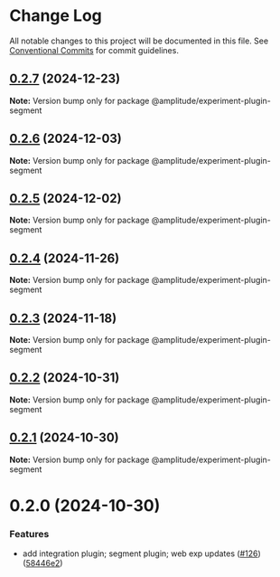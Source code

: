 # Change Log

All notable changes to this project will be documented in this file.
See [Conventional Commits](https://conventionalcommits.org) for commit guidelines.

## [0.2.7](https://github.com/amplitude/experiment-js-client/compare/@amplitude/experiment-plugin-segment@0.2.6...@amplitude/experiment-plugin-segment@0.2.7) (2024-12-23)

**Note:** Version bump only for package @amplitude/experiment-plugin-segment





## [0.2.6](https://github.com/amplitude/experiment-js-client/compare/@amplitude/experiment-plugin-segment@0.2.5...@amplitude/experiment-plugin-segment@0.2.6) (2024-12-03)

**Note:** Version bump only for package @amplitude/experiment-plugin-segment





## [0.2.5](https://github.com/amplitude/experiment-js-client/compare/@amplitude/experiment-plugin-segment@0.2.4...@amplitude/experiment-plugin-segment@0.2.5) (2024-12-02)

**Note:** Version bump only for package @amplitude/experiment-plugin-segment





## [0.2.4](https://github.com/amplitude/experiment-js-client/compare/@amplitude/experiment-plugin-segment@0.2.3...@amplitude/experiment-plugin-segment@0.2.4) (2024-11-26)

**Note:** Version bump only for package @amplitude/experiment-plugin-segment





## [0.2.3](https://github.com/amplitude/experiment-js-client/compare/@amplitude/experiment-plugin-segment@0.2.2...@amplitude/experiment-plugin-segment@0.2.3) (2024-11-18)

**Note:** Version bump only for package @amplitude/experiment-plugin-segment





## [0.2.2](https://github.com/amplitude/experiment-js-client/compare/@amplitude/experiment-plugin-segment@0.2.1...@amplitude/experiment-plugin-segment@0.2.2) (2024-10-31)

**Note:** Version bump only for package @amplitude/experiment-plugin-segment





## [0.2.1](https://github.com/amplitude/experiment-js-client/compare/@amplitude/experiment-plugin-segment@0.2.0...@amplitude/experiment-plugin-segment@0.2.1) (2024-10-30)

**Note:** Version bump only for package @amplitude/experiment-plugin-segment





# 0.2.0 (2024-10-30)


### Features

* add integration plugin; segment plugin; web exp updates ([#126](https://github.com/amplitude/experiment-js-client/issues/126)) ([58446e2](https://github.com/amplitude/experiment-js-client/commit/58446e2f8af0e41a8dcd9c759d53b60f041c70c2))
